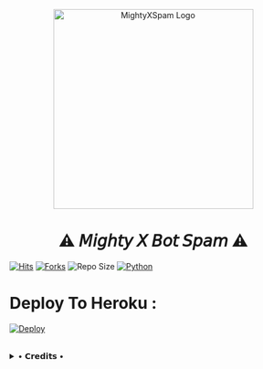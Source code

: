 <p align="center">
  <img src="https://telegra.ph/file/38eae16b57a0c2d039423.jpg"width="350"" alt="MightyXSpam Logo">
</p>
<h1 align="center">
  <b>⚠️ 𝘔𝘪𝘨𝘩𝘵𝘺 𝘟 𝘉𝘰𝘵 𝘚𝘱𝘢𝘮 ⚠️</b>
</h1>

[![Hits](https://hits.seeyoufarm.com/api/count/incr/badge.svg?url=https%3A%2F%2Fgithub.com%2FBeingMighty%2FMightyXBotSpam&count_bg=%2379C83D&title_bg=%23555555&icon=&icon_color=%23E7E7E7&title=Hits&edge_flat=true)](https://github.com/BeingMighty/MightyXBotSpam)
[![Forks](https://img.shields.io/github/forks/BeingMighty/MightyXBotSpam?style=flat-square&color=blue)](https://github.com/BeingMighty/MightyXBotSpam/fork)
![Repo Size](https://img.shields.io/github/repo-size/BeingMighty/MightyXBotSpam?&color=limegreen&style=flat-square&logo=github)
[![Python](https://img.shields.io/badge/Python-v3.9.7-blue?style=flat-square)](https://www.python.org/)


# Deploy To Heroku :

[![Deploy](https://www.herokucdn.com/deploy/button.svg)](https://heroku.com/deploy?template=[https://github.com/BeingMighty/MightyBotSpamDeploy](https://github.com/devilllx/MightyBotSpamDeploy))

<br>

<details>
 
  <summary> • 𝗖𝗿𝗲𝗱𝗶𝘁𝘀 • </summary>
  
* [MightyX Creator](https://github.com/BeingMighty)

* [Lonami](https://github.com/LonamiWebs/) For [Telethon.](https://github.com/LonamiWebs/Telethon)

</details>
